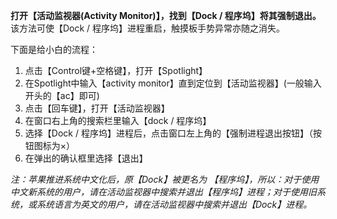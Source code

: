 **打开【活动监视器(Activity Monitor)】，找到【Dock / 程序坞】将其强制退出。**
该方法可使【Dock / 程序坞】进程重启，触摸板手势异常亦随之消失。

下面是给小白的流程：

1. 点击【Control键+空格键】，打开【Spotlight】
2. 在Spotlight中输入【activity monitor】直到定位到【活动监视器】(一般输入开头的【ac】即可)
3. 点击【回车键】，打开【活动监视器】
4. 在窗口右上角的搜索栏里输入【dock / 程序坞】
5. 选择【Dock / 程序坞】进程后，点击窗口左上角的【强制进程退出按钮】（按钮图标为×）
6. 在弹出的确认框里选择【退出】

*注：苹果推进系统中文化后，原【Dock】被更名为 【程序坞】，所以：对于使用中文新系统的用户，请在活动监视器中搜索并退出【程序坞】进程；对于使用旧系统，或系统语言为英文的用户，请在活动监视器中搜索并退出【Dock】进程。*